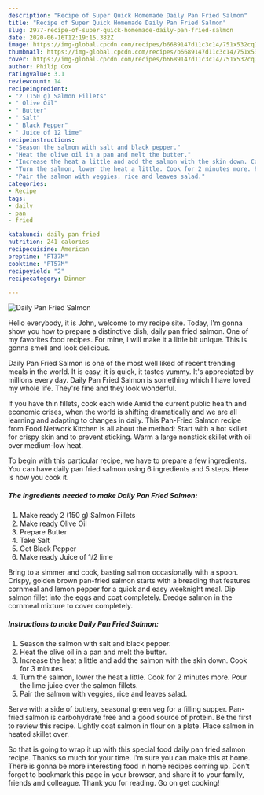 ```yaml
---
description: "Recipe of Super Quick Homemade Daily Pan Fried Salmon"
title: "Recipe of Super Quick Homemade Daily Pan Fried Salmon"
slug: 2977-recipe-of-super-quick-homemade-daily-pan-fried-salmon
date: 2020-06-16T12:19:15.382Z
image: https://img-global.cpcdn.com/recipes/b6689147d11c3c14/751x532cq70/daily-pan-fried-salmon-recipe-main-photo.jpg
thumbnail: https://img-global.cpcdn.com/recipes/b6689147d11c3c14/751x532cq70/daily-pan-fried-salmon-recipe-main-photo.jpg
cover: https://img-global.cpcdn.com/recipes/b6689147d11c3c14/751x532cq70/daily-pan-fried-salmon-recipe-main-photo.jpg
author: Philip Cox
ratingvalue: 3.1
reviewcount: 14
recipeingredient:
- "2 (150 g) Salmon Fillets"
- " Olive Oil"
- " Butter"
- " Salt"
- " Black Pepper"
- " Juice of 12 lime"
recipeinstructions:
- "Season the salmon with salt and black pepper."
- "Heat the olive oil in a pan and melt the butter."
- "Increase the heat a little and add the salmon with the skin down. Cook for 3 minutes."
- "Turn the salmon, lower the heat a little. Cook for 2 minutes more. Pour the lime juice over the salmon fillets."
- "Pair the salmon with veggies, rice and leaves salad."
categories:
- Recipe
tags:
- daily
- pan
- fried

katakunci: daily pan fried 
nutrition: 241 calories
recipecuisine: American
preptime: "PT37M"
cooktime: "PT57M"
recipeyield: "2"
recipecategory: Dinner

---
```



![Daily Pan Fried Salmon](https://img-global.cpcdn.com/recipes/b6689147d11c3c14/751x532cq70/daily-pan-fried-salmon-recipe-main-photo.jpg)

Hello everybody, it is John, welcome to my recipe site. Today, I'm gonna show you how to prepare a distinctive dish, daily pan fried salmon. One of my favorites food recipes. For mine, I will make it a little bit unique. This is gonna smell and look delicious.

Daily Pan Fried Salmon is one of the most well liked of recent trending meals in the world. It is easy, it is quick, it tastes yummy. It's appreciated by millions every day. Daily Pan Fried Salmon is something which I have loved my whole life. They're fine and they look wonderful.

If you have thin fillets, cook each wide Amid the current public health and economic crises, when the world is shifting dramatically and we are all learning and adapting to changes in daily. This Pan-Fried Salmon recipe from Food Network Kitchen is all about the method: Start with a hot skillet for crispy skin and to prevent sticking. Warm a large nonstick skillet with oil over medium-low heat.


To begin with this particular recipe, we have to prepare a few ingredients. You can have daily pan fried salmon using 6 ingredients and 5 steps. Here is how you cook it.

<!--inarticleads1-->

##### The ingredients needed to make Daily Pan Fried Salmon:

1. Make ready 2 (150 g) Salmon Fillets
1. Make ready  Olive Oil
1. Prepare  Butter
1. Take  Salt
1. Get  Black Pepper
1. Make ready  Juice of 1/2 lime


Bring to a simmer and cook, basting salmon occasionally with a spoon. Crispy, golden brown pan-fried salmon starts with a breading that features cornmeal and lemon pepper for a quick and easy weeknight meal. Dip salmon fillet into the eggs and coat completely. Dredge salmon in the cornmeal mixture to cover completely. 

<!--inarticleads2-->

##### Instructions to make Daily Pan Fried Salmon:

1. Season the salmon with salt and black pepper.
1. Heat the olive oil in a pan and melt the butter.
1. Increase the heat a little and add the salmon with the skin down. Cook for 3 minutes.
1. Turn the salmon, lower the heat a little. Cook for 2 minutes more. Pour the lime juice over the salmon fillets.
1. Pair the salmon with veggies, rice and leaves salad.


Serve with a side of buttery, seasonal green veg for a filling supper. Pan-fried salmon is carbohydrate free and a good source of protein. Be the first to review this recipe. Lightly coat salmon in flour on a plate. Place salmon in heated skillet over. 

So that is going to wrap it up with this special food daily pan fried salmon recipe. Thanks so much for your time. I'm sure you can make this at home. There is gonna be more interesting food in home recipes coming up. Don't forget to bookmark this page in your browser, and share it to your family, friends and colleague. Thank you for reading. Go on get cooking!
